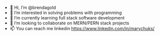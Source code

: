- 👋 Hi, I’m @brendagold
- 👀 I’m interested in solving problems with programming
- 🌱 I’m currently learning full stack software development
- 💞️ I’m looking to collaborate on MERN/PERN stack projects
- 📫 You can reach me linkedin https://www.linkedin.com/in/marychuks/

<!---
brendagold/brendagold is a ✨ special ✨ repository because its `README.md` (this file) appears on your GitHub profile.
You can click the Preview link to take a look at your changes.
--->

